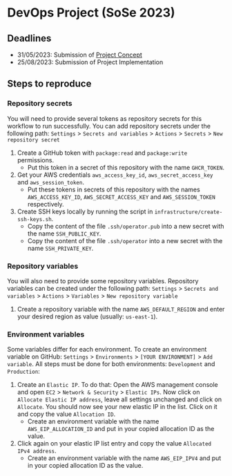 # DevOps Project (SoSe 2023)

## Deadlines

- 31/05/2023: Submission of [Project Concept](./concept.md)
- 25/08/2023: Submission of Project Implementation

## Steps to reproduce

### Repository secrets

You will need to provide several tokens as repository secrets for this workflow to run successfully. You can add repository secrets under the following path: `Settings` > `Secrets and variables` > `Actions` > `Secrets` > `New repository secret`

1. Create a GitHub token with `package:read` and `package:write` permissions.
    - Put this token in a secret of this repository with the name `GHCR_TOKEN`.
2. Get your AWS credentials `aws_access_key_id`, `aws_secret_access_key` and `aws_session_token`.
    - Put these tokens in secrets of this repository with the names `AWS_ACCESS_KEY_ID`, `AWS_SECRET_ACCESS_KEY` and `AWS_SESSION_TOKEN` respectively.
3. Create SSH keys locally by running the script in `infrastructure/create-ssh-keys.sh`.
    - Copy the content of the file `.ssh/operator.pub` into a new secret with the name `SSH_PUBLIC_KEY`.
    - Copy the content of the file `.ssh/operator` into a new secret with the name `SSH_PRIVATE_KEY`.

### Repository variables

You will also need to provide some repository variables. Repository variables can be created under the following path:  `Settings` > `Secrets and variables` > `Actions` > `Variables` > `New repository variable`

1. Create a repository variable with the name `AWS_DEFAULT_REGION` and enter your desired region as value (usually: `us-east-1`).

### Environment variables

Some variables differ for each environment. To create an environment variable on GitHub: `Settings` > `Environments` > `[YOUR ENVIRONMENT]` > `Add variable`. All steps must be done for both environments: `Development` and `Production`:

1. Create an `Elastic IP`. To do that: Open the AWS management console and open `EC2` > `Network & Security` > `Elastic IPs`. Now click on `Allocate Elastic IP address`, leave all settings unchanged and click on `Allocate`. You should now see your new elastic IP in the list. Click on it and copy the value `Allocation ID`.
    - Create an environment variable with the name `AWS_EIP_ALLOCATION_ID` and put in your copied allocation ID as the value.
2. Click again on your elastic IP list entry and copy the value `Allocated IPv4 address`.
    - Create an environment variable with the name `AWS_EIP_IPV4` and put in your copied allocation ID as the value.
